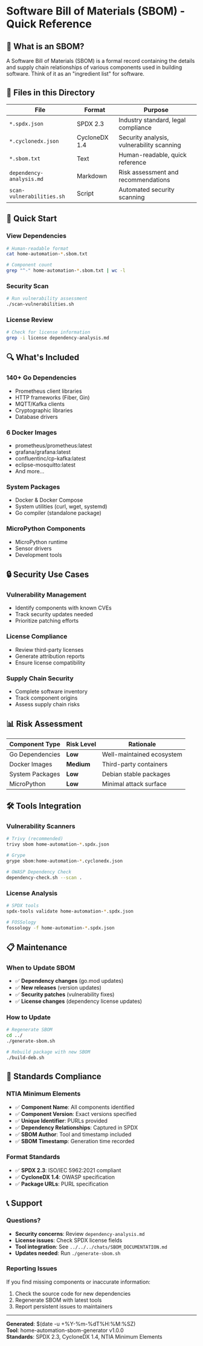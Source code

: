 # Software Bill of Materials (SBOM) - Quick Reference

## 🎯 **What is an SBOM?**

A Software Bill of Materials (SBOM) is a formal record containing the details and supply chain relationships of various components used in building software. Think of it as an "ingredient list" for software.

## 📁 **Files in this Directory**

| File | Format | Purpose |
|------|--------|---------|
| `*.spdx.json` | SPDX 2.3 | Industry standard, legal compliance |
| `*.cyclonedx.json` | CycloneDX 1.4 | Security analysis, vulnerability scanning |
| `*.sbom.txt` | Text | Human-readable, quick reference |
| `dependency-analysis.md` | Markdown | Risk assessment and recommendations |
| `scan-vulnerabilities.sh` | Script | Automated security scanning |

## 🚀 **Quick Start**

### **View Dependencies**
```bash
# Human-readable format
cat home-automation-*.sbom.txt

# Component count
grep "^-" home-automation-*.sbom.txt | wc -l
```

### **Security Scan**
```bash
# Run vulnerability assessment
./scan-vulnerabilities.sh
```

### **License Review**
```bash
# Check for license information
grep -i license dependency-analysis.md
```

## 🔍 **What's Included**

### **140+ Go Dependencies**
- Prometheus client libraries
- HTTP frameworks (Fiber, Gin) 
- MQTT/Kafka clients
- Cryptographic libraries
- Database drivers

### **6 Docker Images**
- prometheus/prometheus:latest
- grafana/grafana:latest
- confluentinc/cp-kafka:latest
- eclipse-mosquitto:latest
- And more...

### **System Packages**
- Docker & Docker Compose
- System utilities (curl, wget, systemd)
- Go compiler (standalone package)

### **MicroPython Components**
- MicroPython runtime
- Sensor drivers
- Development tools

## 🔒 **Security Use Cases**

### **Vulnerability Management**
- Identify components with known CVEs
- Track security updates needed
- Prioritize patching efforts

### **License Compliance**
- Review third-party licenses
- Generate attribution reports
- Ensure license compatibility

### **Supply Chain Security**
- Complete software inventory
- Track component origins
- Assess supply chain risks

## 📊 **Risk Assessment**

| Component Type | Risk Level | Rationale |
|----------------|------------|-----------|
| Go Dependencies | **Low** | Well-maintained ecosystem |
| Docker Images | **Medium** | Third-party containers |
| System Packages | **Low** | Debian stable packages |
| MicroPython | **Low** | Minimal attack surface |

## 🛠️ **Tools Integration**

### **Vulnerability Scanners**
```bash
# Trivy (recommended)
trivy sbom home-automation-*.spdx.json

# Grype  
grype sbom:home-automation-*.cyclonedx.json

# OWASP Dependency Check
dependency-check.sh --scan .
```

### **License Analysis**
```bash
# SPDX tools
spdx-tools validate home-automation-*.spdx.json

# FOSSology
fossology -f home-automation-*.spdx.json
```

## 📋 **Maintenance**

### **When to Update SBOM**
- ✅ **Dependency changes** (go.mod updates)
- ✅ **New releases** (version updates)
- ✅ **Security patches** (vulnerability fixes)
- ✅ **License changes** (dependency license updates)

### **How to Update**
```bash
# Regenerate SBOM
cd ../
./generate-sbom.sh

# Rebuild package with new SBOM
./build-deb.sh
```

## 🎯 **Standards Compliance**

### **NTIA Minimum Elements**
- ✅ **Component Name**: All components identified
- ✅ **Component Version**: Exact versions specified  
- ✅ **Unique Identifier**: PURLs provided
- ✅ **Dependency Relationships**: Captured in SPDX
- ✅ **SBOM Author**: Tool and timestamp included
- ✅ **SBOM Timestamp**: Generation time recorded

### **Format Standards**
- ✅ **SPDX 2.3**: ISO/IEC 5962:2021 compliant
- ✅ **CycloneDX 1.4**: OWASP specification
- ✅ **Package URLs**: PURL specification

## 📞 **Support**

### **Questions?**
- **Security concerns**: Review `dependency-analysis.md`
- **License issues**: Check SPDX license fields
- **Tool integration**: See `../../../chats/SBOM_DOCUMENTATION.md`
- **Updates needed**: Run `./generate-sbom.sh`

### **Reporting Issues**
If you find missing components or inaccurate information:
1. Check the source code for new dependencies
2. Regenerate SBOM with latest tools
3. Report persistent issues to maintainers

---

**Generated**: $(date -u +%Y-%m-%dT%H:%M:%SZ)  
**Tool**: home-automation-sbom-generator v1.0.0  
**Standards**: SPDX 2.3, CycloneDX 1.4, NTIA Minimum Elements
